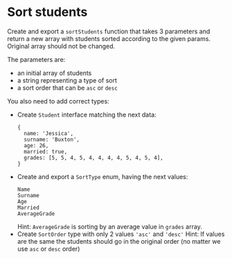 # Sort students
Create and export a `sortStudents` function that takes 3 parameters and return a
new array with students sorted according to the given params. Original array
should not be changed.

The parameters are:
- an initial array of students
- a string representing a type of sort
- a sort order that can be `asc` or `desc`

You also need to add correct types:
- Create `Student` interface matching the next data:
    ```
    {
      name: 'Jessica',
      surname: 'Buxton',
      age: 26,
      married: true,
      grades: [5, 5, 4, 5, 4, 4, 4, 4, 5, 4, 5, 4],
    }
    ```
- Create and export a `SortType` enum, having the next values:
    ```
    Name
    Surname
    Age
    Married
    AverageGrade
    ```
    Hint: `AverageGrade` is sorting by an average value in `grades` array.
- Create `SortOrder` type with only 2 values `'asc'` and `'desc'` 
    Hint: If values are the same the students should go in the original order 
    (no matter we use `asc` or `desc` order)
